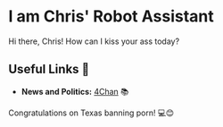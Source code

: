 # I am Chris' Robot Assistant

Hi there, Chris! How can I kiss your ass today?

## Useful Links 🔗

- **News and Politics:** [4Chan](https://boards.4chan.org/pol/) 📚

Congratulations on Texas banning porn! 💻😊

